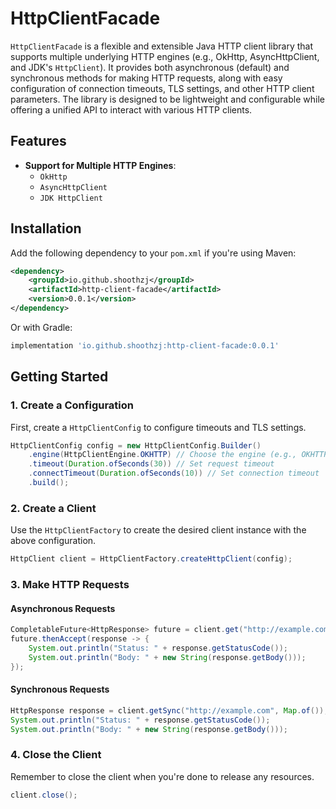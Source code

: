 # HttpClientFacade

`HttpClientFacade` is a flexible and extensible Java HTTP client library that supports multiple underlying HTTP engines (e.g., OkHttp, AsyncHttpClient, and JDK's `HttpClient`). It provides both asynchronous (default) and synchronous methods for making HTTP requests, along with easy configuration of connection timeouts, TLS settings, and other HTTP client parameters. The library is designed to be lightweight and configurable while offering a unified API to interact with various HTTP clients.

## Features

- **Support for Multiple HTTP Engines**:
    - `OkHttp`
    - `AsyncHttpClient`
    - `JDK HttpClient`

## Installation

Add the following dependency to your `pom.xml` if you're using Maven:

```xml
<dependency>
    <groupId>io.github.shoothzj</groupId>
    <artifactId>http-client-facade</artifactId>
    <version>0.0.1</version>
</dependency>
```

Or with Gradle:

```groovy
implementation 'io.github.shoothzj:http-client-facade:0.0.1'
```

## Getting Started

### 1. Create a Configuration

First, create a `HttpClientConfig` to configure timeouts and TLS settings.

```java
HttpClientConfig config = new HttpClientConfig.Builder()
    .engine(HttpClientEngine.OKHTTP) // Choose the engine (e.g., OKHTTP, ASYNC_HTTP_CLIENT, JDK)
    .timeout(Duration.ofSeconds(30)) // Set request timeout
    .connectTimeout(Duration.ofSeconds(10)) // Set connection timeout
    .build();
```

### 2. Create a Client

Use the `HttpClientFactory` to create the desired client instance with the above configuration.

```java
HttpClient client = HttpClientFactory.createHttpClient(config);
```

### 3. Make HTTP Requests

#### Asynchronous Requests

```java
CompletableFuture<HttpResponse> future = client.get("http://example.com", Map.of());
future.thenAccept(response -> {
    System.out.println("Status: " + response.getStatusCode());
    System.out.println("Body: " + new String(response.getBody()));
});
```

#### Synchronous Requests

```java
HttpResponse response = client.getSync("http://example.com", Map.of());
System.out.println("Status: " + response.getStatusCode());
System.out.println("Body: " + new String(response.getBody()));
```

### 4. Close the Client

Remember to close the client when you're done to release any resources.

```java
client.close();
```
